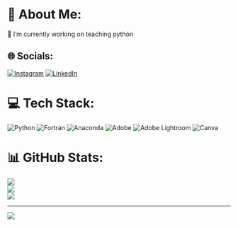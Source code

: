# 💫 About Me:
🔭 I’m currently working on teaching python<br>


## 🌐 Socials:
[![Instagram](https://img.shields.io/badge/Instagram-%23E4405F.svg?logo=Instagram&logoColor=white)](https://instagram.com/Ali_tvi8) [![LinkedIn](https://img.shields.io/badge/LinkedIn-%230077B5.svg?logo=linkedin&logoColor=white)](https://linkedin.com/in/alitavahodi) 

# 💻 Tech Stack:
![Python](https://img.shields.io/badge/python-3670A0?style=for-the-badge&logo=python&logoColor=ffdd54) ![Fortran](https://img.shields.io/badge/Fortran-%23734F96.svg?style=for-the-badge&logo=fortran&logoColor=white) ![Anaconda](https://img.shields.io/badge/Anaconda-%2344A833.svg?style=for-the-badge&logo=anaconda&logoColor=white) ![Adobe](https://img.shields.io/badge/adobe-%23FF0000.svg?style=for-the-badge&logo=adobe&logoColor=white) ![Adobe Lightroom](https://img.shields.io/badge/Adobe%20Lightroom-31A8FF.svg?style=for-the-badge&logo=Adobe%20Lightroom&logoColor=white) ![Canva](https://img.shields.io/badge/Canva-%2300C4CC.svg?style=for-the-badge&logo=Canva&logoColor=white)
# 📊 GitHub Stats:
![](https://github-readme-stats.vercel.app/api?username=alitavahodi&theme=dark&hide_border=false&include_all_commits=false&count_private=false)<br/>
![](https://github-readme-streak-stats.herokuapp.com/?user=alitavahodi&theme=dark&hide_border=false)<br/>
![](https://github-readme-stats.vercel.app/api/top-langs/?username=alitavahodi&theme=dark&hide_border=false&include_all_commits=false&count_private=false&layout=compact)

---
[![](https://visitcount.itsvg.in/api?id=alitavahodi&icon=0&color=0)](https://visitcount.itsvg.in)

<!-- Proudly created with GPRM ( https://gprm.itsvg.in ) -->

